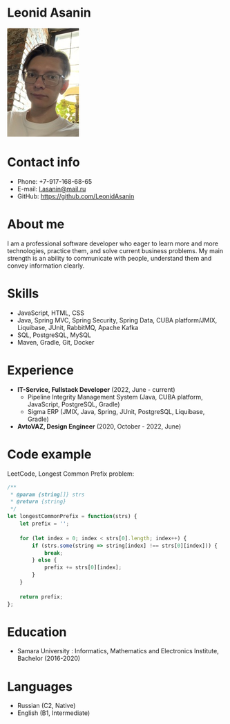 # Leonid Asanin
![photo](photo.jpg "Фотография")
# Contact info
+ Phone: +7-917-168-68-65
+ E-mail: l.asanin@mail.ru
+ GitHub: https://github.com/LeonidAsanin
# About me
I am a professional software developer who eager to learn more and more technologies, practice them, and solve current business problems. My main strength is an ability to communicate with people, understand them and convey information clearly.
# Skills
+ JavaScript, HTML, CSS
+ Java, Spring MVC, Spring Security, Spring Data, CUBA platform/JMIX, Liquibase, JUnit, RabbitMQ, Apache Kafka
+ SQL, PostgreSQL, MySQL
+ Maven, Gradle, Git, Docker
# Experience
+ **IT-Service, Fullstack Developer** (2022, June - current)
  - Pipeline Integrity Management System (Java, CUBA platform, JavaScript, PostgreSQL, Gradle)
  - Sigma ERP (JMIX, Java, Spring, JUnit, PostgreSQL, Liquibase, Gradle)
+ **AvtoVAZ, Design Engineer** (2020, October - 2022, June)
# Code example
LeetCode, Longest Common Prefix problem:

```javascript
/**
 * @param {string[]} strs
 * @return {string}
 */
let longestCommonPrefix = function(strs) {
    let prefix = '';

    for (let index = 0; index < strs[0].length; index++) {
        if (strs.some(string => string[index] !== strs[0][index])) {
            break;
        } else {
            prefix += strs[0][index];
        }
    }
    
    return prefix;
};
```
# Education
+ Samara University : Informatics, Mathematics and Electronics Institute, Bachelor (2016-2020)
# Languages
+ Russian (C2, Native)
+ English (B1, Intermediate)
